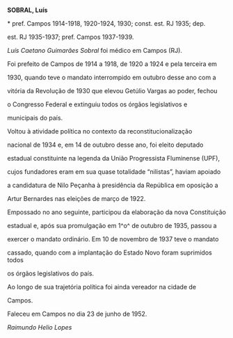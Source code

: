 **SOBRAL, Luís**



\* pref. Campos 1914-1918, 1920-1924, 1930; const. est. RJ 1935; dep.

est. RJ 1935-1937; pref. Campos 1937-1939.



*Luís Caetano Guimarães Sobral* foi médico em Campos (RJ).



Foi prefeito de Campos de 1914 a 1918, de 1920 a 1924 e pela terceira em

1930, quando teve o mandato interrompido em outubro desse ano com a

vitória da Revolução de 1930 que elevou Getúlio Vargas ao poder, fechou

o Congresso Federal e extinguiu todos os órgãos legislativos e

municipais do país.



Voltou à atividade política no contexto da reconstitucionalização

nacional de 1934 e, em 14 de outubro desse ano, foi eleito deputado

estadual constituinte na legenda da União Progressista Fluminense (UPF),

cujos fundadores eram em sua quase totalidade “nilistas”, haviam apoiado

a candidatura de Nilo Peçanha à presidência da República em oposição a

Artur Bernardes nas eleições de março de 1922.



Empossado no ano seguinte, participou da elaboração da nova Constituição

estadual e, após sua promulgação em 1^o^ de outubro de 1935, passou a

exercer o mandato ordinário. Em 10 de novembro de 1937 teve o mandato

cassado, quando com a implantação do Estado Novo foram suprimidos todos

os órgãos legislativos do país.



Ao longo de sua trajetória política foi ainda vereador na cidade de

Campos.



Faleceu em Campos no dia 23 de junho de 1952.



*Raimundo Helio Lopes*



